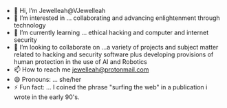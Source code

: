 - 👋 Hi, I’m Jewelleah@VJewelleah
- 👀 I’m interested in ... collaborating and advancing enlightenment through technology
- 🌱 I’m currently learning ... ethical hacking and computer and internet security
- 💞️ I’m looking to collaborate on ...a variety of projects and subject matter related to hacking and security software plus developing provisions of human protection in the use of AI and Robotics
- 📫 How to reach me jewelleah@protonmail.com
- 😄 Pronouns: ... she/her
- ⚡ Fun fact: ... I coined the phrase "surfing the web" in a publication i wrote in the early 90's.

<!---
VJewelleah/VJewelleah is a ✨ special ✨ repository because its `README.md` (this file) appears on your GitHub profile.
You can click the Preview link to take a look at your changes.
--->
